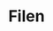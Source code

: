 ---
title: Filen
description: Next Generation End-To-End Encrypted Cloud Storage.
url: https://filen.io/
image:
    # url: '/assets/images/cafe.png'
    # alt: 'Cafe'
tags: ['cloud', 'encryption', 'storage']
listedDate: 2023-11-09
published: true
---